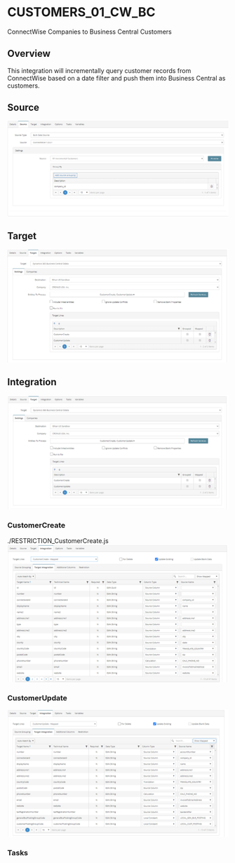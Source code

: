 # CUSTOMERS_01_CW_BC
ConnectWise Companies to Business Central Customers

## Overview
This integration will incrementally query customer records from ConnectWise based on a date filter and push them into Business Central as customers.

## Source
![Source](./Images/Source.png)

## Target
![Target](./Images/Target.png)

## Integration

![Integration](./Images/Integration.png)

### CustomerCreate
./RESTRICTION_CustomerCreate.js
![CustomerCreate](./Images/CustomerCreate.png)

### CustomerUpdate
![CustomerCreate](./Images/CustomerUpdate.png)

### Tasks
